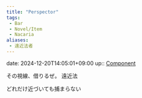 ```yaml
---
title: "Perspector"
tags:
 - Bar
 - Novel/Item
 - Nacaria
aliases:
 - 遠近法者
---
```


date: 2024-12-20T14:05:01+09:00
up:: [Component](Novel/Chaos/Component.md)

その視線、借りるぜ。
遠近法

どれだけ近づいても捕まらない


